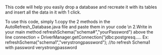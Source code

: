This code will help you easily drop a database and recreate it with its tables and insert all the data in it with 1 click.

To use this code, simply 
1.copy the 2 methods in the AutoRefresh_Database.java file and paste them in your code \n
2.Write in your main method refreshSchema("schema#","yourPassword") above the line connection = DriverManager.getConnection("jdbc:postgresq.....
Ex:
refreshSchema("schema1","verystrongpassword"); //to refresh Schema1 with password verystrongpassword
